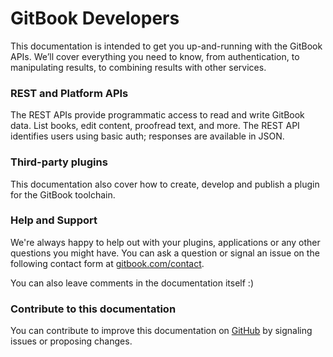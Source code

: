 # GitBook Developers

This documentation is intended to get you up-and-running with the GitBook APIs. We’ll cover everything you need to know, from authentication, to manipulating results, to combining results with other services.

### REST and Platform APIs

The REST APIs provide programmatic access to read and write GitBook data. List books, edit content, proofread text, and more. The REST API identifies users using basic auth; responses are available in JSON.

### Third-party plugins

This documentation also cover how to create, develop and publish a plugin for the GitBook toolchain.

### Help and Support

We're always happy to help out with your plugins, applications or any other questions you might have. You can ask a question or signal an issue on the following contact form at [gitbook.com/contact](https://www.gitbook.com/contact).

You can also leave comments in the documentation itself :)

### Contribute to this documentation

You can contribute to improve this documentation on [GitHub](https://github.com/GitbookIO/api-guide) by signaling issues or proposing changes.


